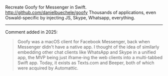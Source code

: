 Recreate Goofy for Messenger in Swift. http://github.com/danielbuechele/goofy Thousands of applications, even Oswald-specific by injecting JS, Skype, Whatsapp, everything.

---

Comment added in 2025:

> Goofy was a macOS client for Facebook Messenger, back when Messenger didn't have a native app. I thought of the idea of similarly embedding other chat clients like WhatsApp and Skype in a unified app, the MVP being just iframe-ing the web clients into a multi-tabbed Swift app. Today, it exists as Texts.com and Beeper, both of which were acquired by Automattic.
